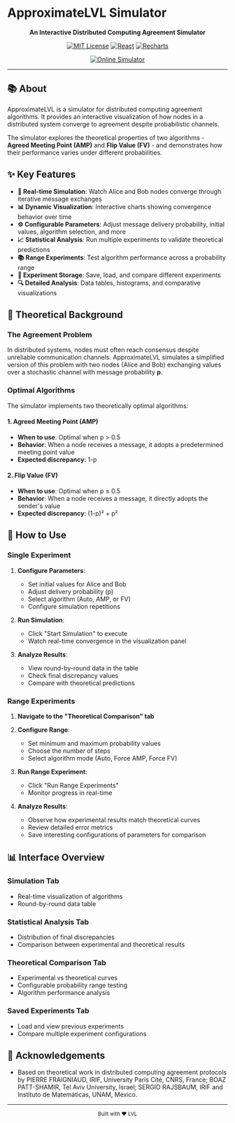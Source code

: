 # ApproximateLVL Simulator

<div align="center">

**An Interactive Distributed Computing Agreement Simulator**

[![MIT License](https://img.shields.io/badge/License-MIT-green.svg)](https://opensource.org/licenses/MIT)
[![React](https://img.shields.io/badge/React-18.x-blue.svg)](https://reactjs.org/)
[![Recharts](https://img.shields.io/badge/Recharts-2.x-purple.svg)](https://recharts.org/)




</div>

<div align="center">
  <a href="https://notgigi.github.io/ApproximateLVL/" target="_blank">
    <img src="https://img.shields.io/badge/Online_Simulator-FF5722?style=for-the-badge" alt="Online Simulator">
  </a>
</div>


---

## 📚 About

ApproximateLVL is a simulator for distributed computing agreement algorithms. It provides an interactive visualization of how nodes in a distributed system converge to agreement despite probabilistic channels.

The simulator explores the theoretical properties of two algorithms - **Agreed Meeting Point (AMP)** and **Flip Value (FV)** - and demonstrates how their performance varies under different probabilities.

## ✨ Key Features

- **🔄 Real-time Simulation**: Watch Alice and Bob nodes converge through iterative message exchanges
- **📊 Dynamic Visualization**: Interactive charts showing convergence behavior over time
- **⚙️ Configurable Parameters**: Adjust message delivery probability, initial values, algorithm selection, and more
- **📈 Statistical Analysis**: Run multiple experiments to validate theoretical predictions
- **📚 Range Experiments**: Test algorithm performance across a probability range
- **💾 Experiment Storage**: Save, load, and compare different experiments
- **🔍 Detailed Analysis**: Data tables, histograms, and comparative visualizations

## 🧠 Theoretical Background

### The Agreement Problem

In distributed systems, nodes must often reach consensus despite unreliable communication channels. ApproximateLVL simulates a simplified version of this problem with two nodes (Alice and Bob) exchanging values over a stochastic channel with message probability **p**.

### Optimal Algorithms

The simulator implements two theoretically optimal algorithms:

#### 1. Agreed Meeting Point (AMP)
- **When to use**: Optimal when p > 0.5
- **Behavior**: When a node receives a message, it adopts a predetermined meeting point value
- **Expected discrepancy**: 1-p

#### 2. Flip Value (FV)
- **When to use**: Optimal when p ≤ 0.5
- **Behavior**: When a node receives a message, it directly adopts the sender's value
- **Expected discrepancy**: (1-p)² + p²

## 📖 How to Use

### Single Experiment

1. **Configure Parameters**:
   - Set initial values for Alice and Bob
   - Adjust delivery probability (p)
   - Select algorithm (Auto, AMP, or FV)
   - Configure simulation repetitions

2. **Run Simulation**:
   - Click "Start Simulation" to execute
   - Watch real-time convergence in the visualization panel

3. **Analyze Results**:
   - View round-by-round data in the table
   - Check final discrepancy values
   - Compare with theoretical predictions

### Range Experiments

1. **Navigate to the "Theoretical Comparison" tab**

2. **Configure Range**:
   - Set minimum and maximum probability values
   - Choose the number of steps
   - Select algorithm mode (Auto, Force AMP, Force FV)

3. **Run Range Experiment**:
   - Click "Run Range Experiments"
   - Monitor progress in real-time

4. **Analyze Results**:
   - Observe how experimental results match theoretical curves
   - Review detailed error metrics
   - Save interesting configurations of parameters for comparison

## 📊 Interface Overview

### Simulation Tab
- Real-time visualization of algorithms
- Round-by-round data table

### Statistical Analysis Tab
- Distribution of final discrepancies
- Comparison between experimental and theoretical results

### Theoretical Comparison Tab
- Experimental vs theoretical curves
- Configurable probability range testing
- Algorithm performance analysis

### Saved Experiments Tab
- Load and view previous experiments
- Compare multiple experiment configurations


## 🙏 Acknowledgements

- Based on theoretical work in distributed computing agreement protocols by PIERRE FRAIGNIAUD, IRIF, University Paris Cité, CNRS, France; BOAZ PATT-SHAMIR, Tel Aviv University, Israel; SERGIO RAJSBAUM, IRIF and Instituto de Matemáticas, UNAM, Mexico.


---

<div align="center">
  <sub>Built with ❤️ LVL</sub>
</div>
